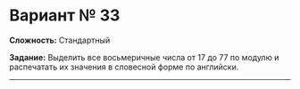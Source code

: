 # Вариант № 33
**Сложность:** Стандартный

**Задание:**  Выделить все восьмеричные числа от 17 до 77 по модулю и распечатать их значения в словесной форме по английски.

---